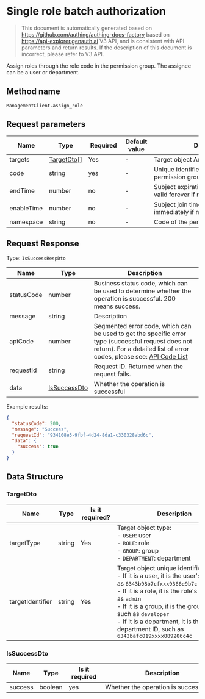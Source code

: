 # Single role batch authorization

<!--
Warning ⚠️:
Do not modify this document directly,
https://github.com/Authing/authing-docs-factory
Use this project to generate
-->

<LastUpdated />

> This document is automatically generated based on https://github.com/authing/authing-docs-factory based on https://api-explorer.genauth.ai V3 API, and is consistent with API parameters and return results. If the description of this document is incorrect, please refer to V3 API.

Assign roles through the role code in the permission group. The assignee can be a user or department.

## Method name

`ManagementClient.assign_role`

## Request parameters

| Name       | Type                                 | <div style="width:80px">Required</div> | <div style="width:60px">Default value</div> | <div style="width:300px">Description</div>                     | <div style="width:200px">Sample value</div>                             |
| ---------- | ------------------------------------ | -------------------------------------- | ------------------------------------------- | -------------------------------------------------------------- | ----------------------------------------------------------------------- |
| targets    | <a href="#TargetDto">TargetDto[]</a> | Yes                                    | -                                           | Target object Array length limit: 50.                          | `[{"targetIdentifier":"60b49eb83fd80adb96f26e68","targetType":"USER"}]` |
| code       | string                               | yes                                    | -                                           | Unique identifier of the role in the permission group          | `code1`                                                                 |
| endTime    | number                               | no                                     | -                                           | Subject expiration time in milliseconds, valid forever if null | `1669114748050`                                                         |
| enableTime | number                               | no                                     | -                                           | Subject join time in milliseconds, join immediately if null    | `1669114748050`                                                         |
| namespace  | string                               | no                                     | -                                           | Code of the permission group                                   | `60b49eb83fd80adb96f26e68`                                              |

## Request Response

Type: `IsSuccessRespDto`

| Name       | Type                                     | Description                                                                                                                                                                                                                                                                                                                                         |
| ---------- | ---------------------------------------- | --------------------------------------------------------------------------------------------------------------------------------------------------------------------------------------------------------------------------------------------------------------------------------------------------------------------------------------------------- |
| statusCode | number                                   | Business status code, which can be used to determine whether the operation is successful. 200 means success.                                                                                                                                                                                                                                        |
| message    | string                                   | Description                                                                                                                                                                                                                                                                                                                                         |
| apiCode    | number                                   | Segmented error code, which can be used to get the specific error type (successful request does not return). For a detailed list of error codes, please see: [API Code List](https://api-explorer.genauth.ai/?tag=group/%E5%BC%80%E5%8F%91%E5%87%86%E5%A4%87#tag/%E5%BC%80%E5%8F%91%E5%87%86%E5%A4%87/%E9%94%99%E8%AF%AF%E5%A4%84%E7%90%86/apiCode) |
| requestId  | string                                   | Request ID. Returned when the request fails.                                                                                                                                                                                                                                                                                                        |
| data       | <a href="#IsSuccessDto">IsSuccessDto</a> | Whether the operation is successful                                                                                                                                                                                                                                                                                                                 |

Example results:

```json
{
  "statusCode": 200,
  "message": "Success",
  "requestId": "934108e5-9fbf-4d24-8da1-c330328abd6c",
  "data": {
    "success": true
  }
}
```

## Data Structure

### <a id="TargetDto"></a> TargetDto

| Name             | Type   | <div style="width:80px">Is it required?</div> | <div style="width:300px">Description</div>                                                                                                                                                                                                                                                                                                | <div style="width:200px">Sample value</div> |
| ---------------- | ------ | --------------------------------------------- | ----------------------------------------------------------------------------------------------------------------------------------------------------------------------------------------------------------------------------------------------------------------------------------------------------------------------------------------- | ------------------------------------------- |
| targetType       | string | Yes                                           | Target object type:<br>- `USER`: user<br>- `ROLE`: role<br>- `GROUP`: group<br>- `DEPARTMENT`: department<br>                                                                                                                                                                                                                             | USER                                        |
| targetIdentifier | string | Yes                                           | Target object unique identifier:<br>- If it is a user, it is the user's ID, such as `6343b98b7cfxxx9366e9b7c`<br>- If it is a role, it is the role's code, such as `admin`<br>- If it is a group, it is the group's code, such as `developer`<br>- If it is a department, it is the department ID, such as `6343bafc019xxxx889206c4c`<br> | `60b49eb83fd80adb96f26e68`                  |

### <a id="IsSuccessDto"></a> IsSuccessDto

| Name    | Type    | <div style="width:80px">Is it required</div> | <div style="width:300px">Description</div> | <div style="width:200px">Sample value</div> |
| ------- | ------- | -------------------------------------------- | ------------------------------------------ | ------------------------------------------- |
| success | boolean | yes                                          | Whether the operation is successful        | `true`                                      |
